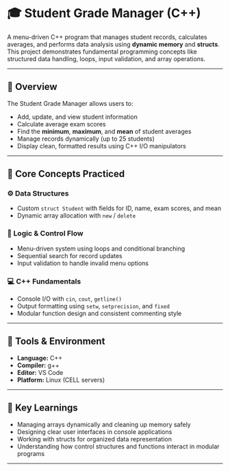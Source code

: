 # 🎓 Student Grade Manager (C++)

A menu-driven C++ program that manages student records, calculates averages, and performs data analysis using **dynamic memory** and **structs**.  
This project demonstrates fundamental programming concepts like structured data handling, loops, input validation, and array operations.

---

## 🚀 Overview
The Student Grade Manager allows users to:
- Add, update, and view student information  
- Calculate average exam scores  
- Find the **minimum**, **maximum**, and **mean** of student averages  
- Manage records dynamically (up to 25 students)  
- Display clean, formatted results using C++ I/O manipulators  

---

## 🧩 Core Concepts Practiced
### ⚙️ Data Structures
- Custom `struct Student` with fields for ID, name, exam scores, and mean  
- Dynamic array allocation with `new` / `delete`  

### 🧮 Logic & Control Flow
- Menu-driven system using loops and conditional branching  
- Sequential search for record updates  
- Input validation to handle invalid menu options  

### 💻 C++ Fundamentals
- Console I/O with `cin`, `cout`, `getline()`  
- Output formatting using `setw`, `setprecision`, and `fixed`  
- Modular function design and consistent commenting style  

---

## 🧰 Tools & Environment
- **Language:** C++  
- **Compiler:** g++  
- **Editor:** VS Code 
- **Platform:** Linux (CELL servers)  

---

## 🧠 Key Learnings
- Managing arrays dynamically and cleaning up memory safely  
- Designing clear user interfaces in console applications  
- Working with structs for organized data representation  
- Understanding how control structures and functions interact in modular programs  

---

